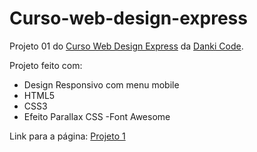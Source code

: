 # Curso-web-design-express

Projeto 01 do [Curso Web Design Express](https://cursos.dankicode.com/campus/curso-web-design-express) da [Danki Code](https://cursos.dankicode.com/).

Projeto feito com: 
- Design Responsivo com menu mobile
- HTML5
- CSS3
- Efeito Parallax CSS
 -Font Awesome

Link para a página:  [Projeto 1](https://marcelo-rafael.github.io/projeto-1-web-design-express/)

